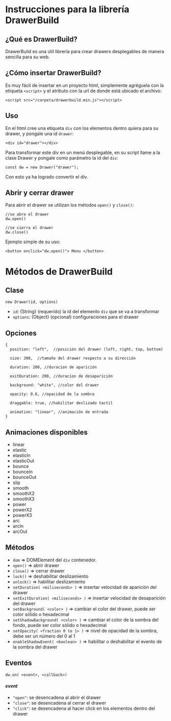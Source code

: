 # Instrucciones para la librería DrawerBuild

## ¿Qué es DrawerBuild?
DrawerBuild es una útil librería para crear drawers desplegables de manera sencilla para su web.

## ¿Cómo insertar DrawerBuild?
Es muy fácil de insertar en un proyecto html, simplemente agréguela con la etiqueta ```<script>``` y el atributo con la url de donde está ubicado el archivo:
```
<script src="/carpeta/drawerbuild.min.js"></script>
```
## Uso
En el html cree una etiqueta `div` con los elementos dentro quiera para su drawer, y pongale una id `drawer`:
```
<div id="drawer"></div>
```

Para transformar este div en un menú desplegable, en su script llame a la clase Drawer y pongale como parámetro la id del `div`:
```
const dw = new Drawer("drawer");
```

Con esto ya ha logrado convertir el div.

## Abrir y cerrar drawer
Para abrir el drawer se utilizan los métodos `open()` y `close()`:
```
//se abre el drawer
dw.open()

//se cierra el drawer
dw.close()
```

Ejemplo simple de su uso:
```
<button onclick="dw.open()"> Menu </button>
```

# Métodos de DrawerBuild
## Clase
```
new Drawer(id, options)
```
- `id`: {String} (requerido) la id del elemento `div` que se va a transformar
- `options`: {Object} (opcional) configuraciones para el drawer

## Opciones
```
{
  position: "left",  //posición del drawer (left, right, top, bottom)
  
  size: 300,  //tamaño del drawer respecto a su dirección

  duration: 200, //duracion de aparición

  exitDuration: 200, //duracion de desaparición

  background: "white", //color del drawer

  opacity: 0.6, //opacidad de la sombra

  draggable: true, //habilitar deslizado tactil

  animation: "linear", //animación de entrada
}
```

## Animaciones disponibles
- linear
- elastic
- elasticIn
- elasticOut
- bounce
- bounceIn
- bounceOut
- slip
- smooth
- smoothX2
- smoothX3
- power
- powerX2
- powerX3
- arc
- arcIn
- arcOut

## Métodos

- `dom` => DOMElement del `div` contenedor.
- `open()` => abrir drawer
- `close()` => cerrar drawer
- `lock()` => deshabilitar deslizamiento
- `unlock()` => habilitar deslizamiento
- `setDuration( <miliseconds> )` => insertar velocidad de aparición del drawer
- `setExitDuration( <miliseconds> )` => insertar velocidad de desaparición del drawer
- `setBackground( <color> )` => cambiar el color del drawer, puede ser color sólido o hexadecimal
- `setShadowBackground( <color> )` => cambiar el color de la sombra del fondo, puede ser color sólido o hexadecimal
- `setOpacity( <fraction 0 to 1> )` => nivel de opacidad de la sombra, debe ser un número del 0 al 1
- `enableShadowEvent( <boolean> )` => habilitar o deshabilitar el evento de la sombra del drawer


## Eventos

```
dw.on( <event>, <callback>)
```
#### _event_
  - `"open"`: se desencadena al abrir el drawer
  - `"close"`: se desencadena al cerrar el drawer
  - `"click"`: se desencadena al hacer click en los elementos dentro del drawer
